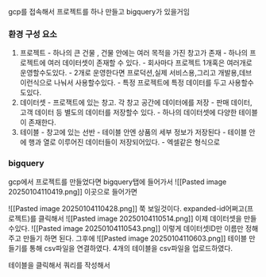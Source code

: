 gcp를 접속해서 프로젝트를 하나 만들고 bigquery가 있을거임

### 환경 구성 요소
1. 프로젝트 - 하나의 큰 건물 , 건물 안에는 여러 목적을 가진 창고가 존재
		- 하나의 프로젝트에 여러 데이터셋이 존재할 수 있다.
		- 회사마다 프로젝트 1개혹은 여러개로 운영할수도있다.
		- 2개로 운영한다면 프로덕션,실제 서비스용,그리고 개발용,데브 이런식으로 나눠서 사용할수있다.
		- 특정 프로젝트에 특정 데이터를 두고 사용할수도있다.
1. 데이터셋 - 프로잭트에 있는 창고. 각 창고 공간에 데이터에를 저장
		- 판매 데이터, 고객 데이터 등 별도의 데이터를 저장할수 있다.
		- 하나의 데이터셋에 다양한 테이블이 존재한다.
1. 테이블 - 창고에 있는 선반
		- 테이블 안엔 상품의 세부 정보가 저장된다
		- 테이블 안에 행과 열로 이루어진 데이터들이 저장되어있다.
		- 엑셀같은 형식으로


### bigquery
gcp에서 프로젝트를 만들었다면 bigquery탭에 들어가서 
![[Pasted image 20250104110419.png]]
이곳으로 들어가면

![[Pasted image 20250104110428.png]]
쭉 보일것이다.
expanded-id어쩌고(프로젝트)를 클릭해서 
![[Pasted image 20250104110514.png]]
이제 데이터셋을 만들수있다. 
![[Pasted image 20250104110543.png]]
이렇게 데이터셋ID만 이름만 정해주고 만들기 하면 된다.
그후에
![[Pasted image 20250104110603.png]]
테이블 만들기를 통해 csv파일을 연결하였다. 
4개의 테이블을 csv파일을 업로드하였다.

테이블을 클릭해서 쿼리를 작성해서 